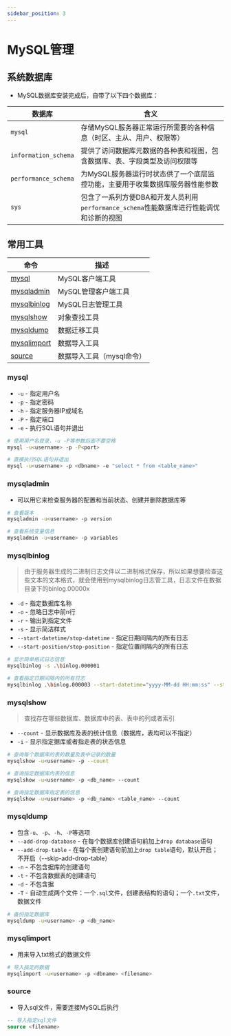 ```yaml
---
sidebar_position: 3
---
```


# MySQL管理

## 系统数据库

* MySQL数据库安装完成后，自带了以下四个数据库：

| 数据库   | 含义    |
|--------------- | --------------- |
| `mysql`   |  存储MySQL服务器正常运行所需要的各种信息（时区、主从、用户、权限等）  |
| `information_schema` | 提供了访问数据库元数据的各种表和视图，包含数据库、表、字段类型及访问权限等 |
| `performance_schema` | 为MySQL服务器运行时状态供了一个底层监控功能，主要用于收集数据库服务器性能参数 |
| `sys` | 包含了一系列方便DBA和开发人员利用`performance_schema`性能数据库进行性能调优和诊断的视图 |

## 常用工具

| 命令 | 描述 |
| ---  | ---  |
| [mysql](#mysql) | MySQL客户端工具 |
| [mysqladmin](#mysqladmin) | MySQL管理客户端工具 |
| [mysqlbinlog](#mysqlbinlog) | MySQL日志管理工具 |
| [mysqlshow](#mysqlshow) | 对象查找工具 |
| [mysqldump](#mysqldump) | 数据迁移工具 |
| [mysqlimport](#mysqlimport) | 数据导入工具 |
| [source](#source) | 数据导入工具（mysql命令） |

### mysql

* `-u` - 指定用户名
* `-p` - 指定密码
* `-h` - 指定服务器IP或域名
* `-P` - 指定端口
* `-e` - 执行SQL语句并退出

```bash
# 使用用户名登录，-u -P等参数后面不要空格
mysql -u<username> -p -P<port>

# 直接执行SQL语句并退出
mysql -u<username> -p <dbname> -e "select * from <table_name>"
```

### mysqladmin

* 可以用它来检查服务器的配置和当前状态、创建并删除数据库等

```bash
# 查看版本
mysqladmin -u<username> -p version

# 查看系统变量信息
mysqladmin -u<username> -p variables
```

### mysqlbinlog

> 由于服务器生成的二进制日志文件以二进制格式保存，所以如果想要检查这些文本的文本格式，就会使用到mysqlbinlog日志管工具，日志文件在数据目录下的binlog.00000x

* `-d` - 指定数据库名称
* `-o` - 忽略日志中前n行
* `-r` - 输出到指定文件
* `-s` - 显示简洁样式
* `--start-datetime/stop-datetime` - 指定日期间隔内的所有日志
* `--start-position/stop-position` - 指定位置间隔内的所有日志

```bash
# 显示简单格式日志信息
mysqlbinlog -s .\binlog.000001

# 查看指定日期间隔内的所有日志
mysqlbinlog .\binlog.000003 --start-datetime="yyyy-MM-dd HH:mm:ss" --stop-datetime="yyyy-MM-dd HH:mm:ss"
```

### mysqlshow

> 查找存在哪些数据库、数据库中的表、表中的列或者索引

* `--count` - 显示数据库及表的统计信息（数据库，表均可以不指定）
* `-i` - 显示指定据库或者指走表的状态信息

```bash
# 查询每个数据库的表的数量及表中记录的数量
mysqlshow -u<username> -p --count

# 查询指定数据库内表的信息
mysqlshow -u<username> -p <db_name> --count

# 查询指定数据库指定表的信息
mysqlshow -u<username> -p <db_name> <table_name> --count
```

### mysqldump

* 包含`-u`、`-p`、`-h`、`-P`等选项
* `--add-drop-database` - 在每个数据库创建语句前加上`drop database`语句
* `--add-drop-table` - 在每个表创建语句前加上`drop table`语句，默认开启；不开启（--skip-add-drop-table）
* `-n` - 不包含据库的创建语句
* `-t` - 不包含数据表的创建语句
* `-d` - 不包含据
* `-T` - 自动生成两个文件：一个`.sql`文件，创建表结构的语句；一个`.txt`文件，数据文件

```bash
# 备份指定数据库
mysqldump -u<username> -p <db_name>
```

### mysqlimport

* 用来导入txt格式的数据文件

```bash
# 导入指定的数据
mysqlimport -u<username> -p <dbname> <filename>
```

### source

* 导入sql文件，需要连接MySQL后执行

```sql
-- 导入指定sql文件
source <filename>
```
